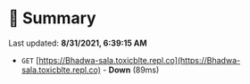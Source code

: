 # 📖 Summary
Last updated: **8/31/2021, 6:39:15 AM**

- `GET` [https://Bhadwa-sala.toxicblte.repl.co](https://Bhadwa-sala.toxicblte.repl.co) - **Down** (89ms)
